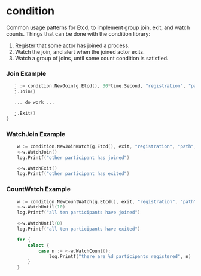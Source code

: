 condition
=========

Common usage patterns for Etcd, to implement group join, exit, and watch counts.
Things that can be done with the condition library:

 1. Register that some actor has joined a process.
 1. Watch the join, and alert when the joined actor exits.
 1. Watch a group of joins, until some count condition is satisfied.

 ### Join Example

 ```go
    j := condition.NewJoin(g.Etcd(), 30*time.Second, "registration", "path", "in", "etcd")
    j.Join()

    ... do work ...

    j.Exit()
}
```

### WatchJoin Example

```go
	w := condition.NewJoinWatch(g.Etcd(), exit, "registration", "path", "to", "watch")
	<-w.WatchJoin()
	log.Printf("other participant has joined")

	<-w.WatchExit()
	log.Printf("other participant has exited")
```

### CountWatch Example

```go
	w := condition.NewCountWatch(g.Etcd(), exit, "registration", "path", "to", "watch")
	<-w.WatchUntil(10)
	log.Printf("all ten participants have joined")

	<-w.WatchUntil(0)
	log.Printf("all ten participants have exited")

	for {
		select {
			case n := <-w.WatchCount():
				log.Printf("there are %d participants registered", n)
		}
	}
```